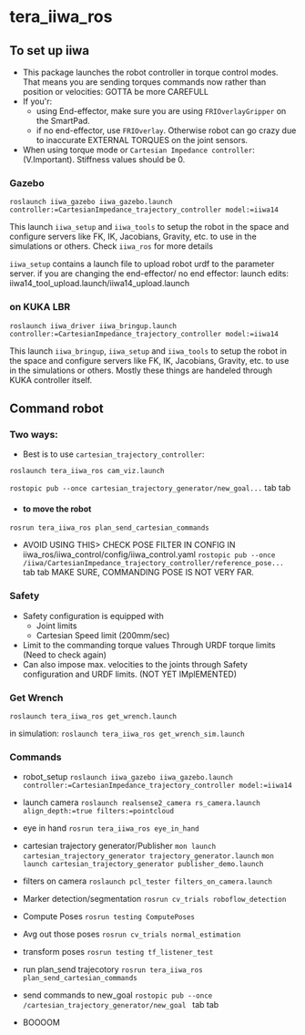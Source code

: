 # tera_iiwa_ros

## To set up iiwa
 - This package launches the robot controller in torque control modes. That means you are sending torques commands now rather than position or velocities: GOTTA be more CAREFULL
 - If you'r:
 	- using End-effector, make sure you are using `FRIOverlayGripper` on the SmartPad.
 	- if no end-effector, use `FRIOverlay`.
 	Otherwise robot can go crazy due to inaccurate EXTERNAL TORQUES on the joint sensors. 
 - When using torque mode or `Cartesian Impedance controller`: (V.Important). Stiffness values should be 0. 
 


### Gazebo
`roslaunch iiwa_gazebo iiwa_gazebo.launch controller:=CartesianImpedance_trajectory_controller model:=iiwa14`

This launch `iiwa_setup` and `iiwa_tools` to setup the robot in the space and configure servers like FK, IK, Jacobians, Gravity, etc. to use in the simulations or others. Check `iiwa_ros` for more details

`iiwa_setup` contains a launch file to upload robot urdf to the parameter server. 
if you are changing the end-effector/ no end effector: launch edits: iiwa14_tool_upload.launch/iiwa14_upload.launch

### on KUKA LBR
`roslaunch iiwa_driver iiwa_bringup.launch controller:=CartesianImpedance_trajectory_controller model:=iiwa14`

This launch `iiwa_bringup`, `iiwa_setup` and `iiwa_tools` to setup the robot in the space and configure servers like FK, IK, Jacobians, Gravity, etc. to use in the simulations or others. Mostly these things are handeled through KUKA controller itself.


## Command robot

### Two ways:
 - Best is to use `cartesian_trajectory_controller`:

 `roslaunch tera_iiwa_ros cam_viz.launch`

 `rostopic pub --once cartesian_trajectory_generator/new_goal...` tab tab

- #### to move the robot
 `rosrun tera_iiwa_ros plan_send_cartesian_commands`


-  AVOID USING THIS> CHECK POSE FILTER IN CONFIG IN iiwa_ros/iiwa_control/config/iiwa_control.yaml
  `rostopic pub --once /iiwa/CartesianImpedance_trajectory_controller/reference_pose... ` tab tab
 MAKE SURE, COMMANDING POSE IS NOT VERY FAR. 
 
### Safety
 - Safety configuration is equipped with
 	* Joint limits
 	* Cartesian Speed limit (200mm/sec)
 - Limit to the commanding torque values Through URDF torque limits (Need to check again)
 - Can also impose max. velocities to the joints through Safety configuration and URDF limits. (NOT YET IMplEMENTED)

### Get Wrench
`roslaunch tera_iiwa_ros get_wrench.launch`

 in simulation:
`roslaunch tera_iiwa_ros get_wrench_sim.launch`
 
 
### Commands
 - robot_setup
 `roslaunch iiwa_gazebo iiwa_gazebo.launch controller:=CartesianImpedance_trajectory_controller model:=iiwa14`
 - launch camera
 `roslaunch realsense2_camera rs_camera.launch align_depth:=true filters:=pointcloud`
 - eye in hand
 `rosrun tera_iiwa_ros eye_in_hand`
 - cartesian trajectory generator/Publisher
 `mon launch cartesian_trajectory_generator trajectory_generator.launch`
 `mon launch cartesian_trajectory_generator publisher_demo.launch`
 
 - filters on camera
 `roslaunch pcl_tester filters_on_camera.launch`
 - Marker detection/segmentation
 `rosrun cv_trials roboflow_detection`
 - Compute Poses
 `rosrun testing ComputePoses`
 - Avg out those poses
 `rosrun cv_trials normal_estimation`
 - transform poses
 `rosrun testing tf_listener_test`
 - run plan_send trajecotory
 `rosrun tera_iiwa_ros plan_send_cartesian_commands`
 - send commands to new_goal
 `rostopic pub --once /cartesian_trajectory_generator/new_goal ` tab tab
 - BOOOOM



